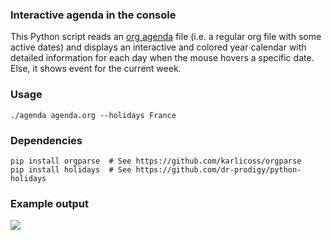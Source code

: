 
### Interactive agenda in the console

This Python script reads an [org agenda](https://orgmode.org/) file
(i.e. a regular org file with some active dates) and displays an
interactive and colored year calendar with detailed information for
each day when the mouse hovers a specific date. Else, it shows event
for the current week.

### Usage

`./agenda agenda.org --holidays France`

### Dependencies

```
pip install orgparse  # See https://github.com/karlicoss/orgparse
pip install holidays  # See https://github.com/dr-prodigy/python-holidays
```

### Example output

![](agenda.png)
